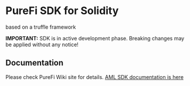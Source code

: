 # PureFi SDK for Solidity

based on a truffle framework

**IMPORTANT:** SDK is in active development phase. Breaking changes may be applied without any notice!

## Documentation
Please check PureFi Wiki site for details. [AML SDK documentation is here](https://docs.purefi.io/integrate/welcome)
